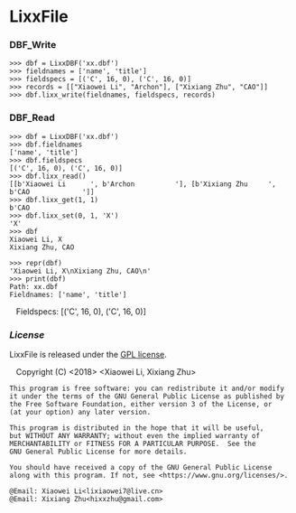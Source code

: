# LixxFile


### DBF_Write
    >>> dbf = LixxDBF('xx.dbf')
    >>> fieldnames = ['name', 'title']
    >>> fieldspecs = [('C', 16, 0), ('C', 16, 0)]
    >>> records = [["Xiaowei Li", "Archon"], ["Xixiang Zhu", "CAO"]]
    >>> dbf.lixx_write(fieldnames, fieldspecs, records)

### DBF_Read
    >>> dbf = LixxDBF('xx.dbf')
    >>> dbf.fieldnames
    ['name', 'title']
    >>> dbf.fieldspecs
    [('C', 16, 0), ('C', 16, 0)]
    >>> dbf.lixx_read()
    [[b'Xiaowei Li      ', b'Archon          '], [b'Xixiang Zhu     ', b'CAO             ']]
    >>> dbf.lixx_get(1, 1)
    b'CAO
    >>> dbf.lixx_set(0, 1, 'X')
    'X'
    >>> dbf
    Xiaowei Li, X
    Xixiang Zhu, CAO
    
    >>> repr(dbf)
    'Xiaowei Li, X\nXixiang Zhu, CAO\n'
    >>> print(dbf)
    Path: xx.dbf
    Fieldnames: ['name', 'title']
    Fieldspecs: [('C', 16, 0), ('C', 16, 0)]

### *License*
LixxFile is released under the [GPL license](https://www.gnu.org/licenses/).

    Copyright (C) <2018>  <Xiaowei Li, Xixiang Zhu>
    
    This program is free software: you can redistribute it and/or modify
    it under the terms of the GNU General Public License as published by
    the Free Software Foundation, either version 3 of the License, or
    (at your option) any later version.

    This program is distributed in the hope that it will be useful,
    but WITHOUT ANY WARRANTY; without even the implied warranty of
    MERCHANTABILITY or FITNESS FOR A PARTICULAR PURPOSE.  See the
    GNU General Public License for more details.

    You should have received a copy of the GNU General Public License
    along with this program. If not, see <https://www.gnu.org/licenses/>.

    @Email: Xiaowei Li<lixiaowei7@live.cn>
    @Email: Xixiang Zhu<hixxzhu@gmail.com>
